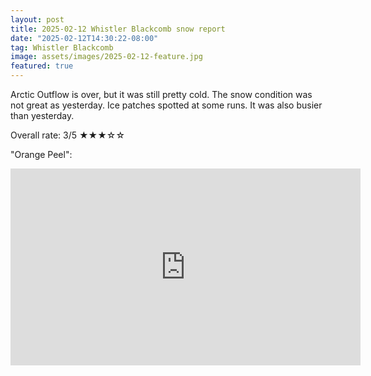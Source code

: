 ```yaml
---
layout: post
title: 2025-02-12 Whistler Blackcomb snow report
date: "2025-02-12T14:30:22-08:00"
tag: Whistler Blackcomb
image: assets/images/2025-02-12-feature.jpg
featured: true
---
```


Arctic Outflow is over, but it was still pretty cold. The snow condition was not great as yesterday. Ice patches spotted at some runs. It was also busier than yesterday.

Overall rate: 3/5 ★★★☆☆

"Orange Peel":
<iframe width="560" height="315" src="https://www.youtube.com/embed/HFE1xOVLj-0?si=Up-cQNI4-bzBYo6L&hl=en" title="YouTube video player" frameborder="0" allow="accelerometer; autoplay; clipboard-write; encrypted-media; gyroscope; picture-in-picture; web-share" referrerpolicy="strict-origin-when-cross-origin" allowfullscreen></iframe>
